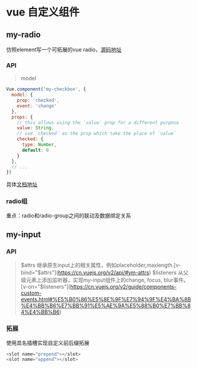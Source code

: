 # vue 自定义组件
## my-radio
仿照element写一个可拓展的vue radio，[源码地址](https://github.com/ElemeFE/element/blob/dev/packages/radio/src/radio.vue)
### API
> model

```js
Vue.component('my-checkbox', {
  model: {
    prop: 'checked',
    event: 'change'
  },
  props: {
    // this allows using the `value` prop for a different purpose
    value: String,
    // use `checked` as the prop which take the place of `value`
    checked: {
      type: Number,
      default: 0
    }
  },
  // ...
})
```
具体[文档地址](https://cn.vuejs.org/v2/api/#model)
### radio组
重点：radio和radio-group之间的联动及数据绑定关系

## my-input
### API
> $attrs
继承原生input上的相关属性，例如placeholder,maxlength.[v-bind="$attrs"](https://cn.vuejs.org/v2/api/#vm-attrs)
> $listeners
从父级元素上添加监听器，实现my-input组件上的change, focus, blur事件。[v-on="$listeners"](https://cn.vuejs.org/v2/guide/components-custom-events.html#%E5%B0%86%E5%8E%9F%E7%94%9F%E4%BA%8B%E4%BB%B6%E7%BB%91%E5%AE%9A%E5%88%B0%E7%BB%84%E4%BB%B6)
### 拓展
使用具名插槽实现自定义前后缀拓展
```js
<slot name="prepend"></slot>
<slot name="append"></slot>
```

